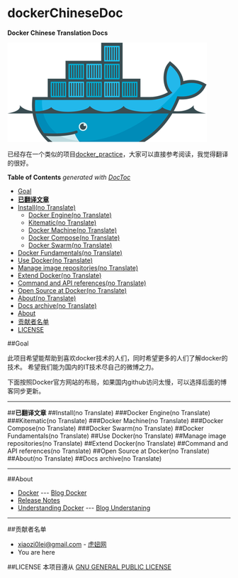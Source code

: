 # dockerChineseDoc
**Docker Chinese Translation Docs**

![docker logo](https://raw.githubusercontent.com/xiaozi0lei/dockerChineseDoc/master/assets/docker-logo-cutoff.png)

已经存在一个类似的项目[docker_practice](http://dockerpool.com/static/books/docker_practice/introduction/what.html)，大家可以直接参考阅读，我觉得翻译的很好。

<!-- START doctoc generated TOC please keep comment here to allow auto update -->
<!-- DON'T EDIT THIS SECTION, INSTEAD RE-RUN doctoc TO UPDATE -->
**Table of Contents**  *generated with [DocToc](https://github.com/thlorenz/doctoc)*

- [Goal](#goal)
- [**已翻译文章**](#%E5%B7%B2%E7%BF%BB%E8%AF%91%E6%96%87%E7%AB%A0)
- [Install(no Translate)](#installno-translate)
  - [Docker Engine(no Translate)](#docker-engineno-translate)
  - [Kitematic(no Translate)](#kitematicno-translate)
  - [Docker Machine(no Translate)](#docker-machineno-translate)
  - [Docker Compose(no Translate)](#docker-composeno-translate)
  - [Docker Swarm(no Translate)](#docker-swarmno-translate)
- [Docker Fundamentals(no Translate)](#docker-fundamentalsno-translate)
- [Use Docker(no Translate)](#use-dockerno-translate)
- [Manage image repositories(no Translate)](#manage-image-repositoriesno-translate)
- [Extend Docker(no Translate)](#extend-dockerno-translate)
- [Command and API references(no Translate)](#command-and-api-referencesno-translate)
- [Open Source at Docker(no Translate)](#open-source-at-dockerno-translate)
- [About(no Translate)](#aboutno-translate)
- [Docs archive(no Translate)](#docs-archiveno-translate)
- [About](#about)
- [贡献者名单](#%E8%B4%A1%E7%8C%AE%E8%80%85%E5%90%8D%E5%8D%95)
- [LICENSE](#license)

<!-- END doctoc generated TOC please keep comment here to allow auto update -->

##Goal

此项目希望能帮助到喜欢docker技术的人们，同时希望更多的人们了解docker的技术。
希望我们能为国内的IT技术尽自己的微博之力。

下面按照Docker官方网站的布局，如果国内github访问太慢，可以选择后面的博客同步更新。

***

##**已翻译文章**
##Install(no Translate)
###Docker Engine(no Translate)
###Kitematic(no Translate)
###Docker Machine(no Translate)
###Docker Compose(no Translate)
###Docker Swarm(no Translate)
##Docker Fundamentals(no Translate)
##Use Docker(no Translate)
##Manage image repositories(no Translate)
##Extend Docker(no Translate)
##Command and API references(no Translate)
##Open Source at Docker(no Translate)
##About(no Translate)
##Docs archive(no Translate)

***

##About
* [Docker](https://github.com/xiaozi0lei/dockerChineseDoc/blob/master/About/about_docker.md) --- [Blog Docker](http://www.tigerbull.info/articles/103-20150316-dockerzhong-wen-fan-yi-xi-lie-1-guan-yu-docker)
* [Release Notes](https://docs.docker.com/release-notes/)
* [Understanding Docker](https://github.com/xiaozi0lei/dockerChineseDoc/blob/master/About/understanding_docker.md) --- [Blog Understaning](http://www.tigerbull.info/articles/106-20150317-dockerzhong-wen-fan-yi-xi-lie-2-li-jie-docker)

***

##贡献者名单
* xiaozi0lei@gmail.com - [虎妞网](www.tigerbull.info)
* You are here

##LICENSE
本项目遵从 [GNU GENERAL PUBLIC LICENSE](https://github.com/xiaozi0lei/dockerChineseDoc/blob/master/LICENSE)
